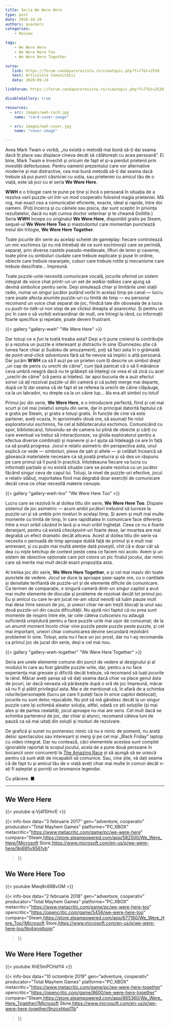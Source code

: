 ```yaml
---
title: Seria We Were Here
type: post
date: 2020-10-28
authors: quackers
categories:
    - Review

tags:
    - We Were Here
    - We Were Here Too
    - We Were Here Together

sursa:
   link: https://forum.candaparerevista.ro/viewtopic.php?f=77&t=2530
   text: Articolele Comunității
   data: 2020-09-24

linkForum: https://forum.candaparerevista.ro/viewtopic.php?f=77&t=2530

disableGallery: true

resources:
  - src: images/wwh-card.jpg
    name: "card-cover-image"

  - src: images/wwh-cover.jpg
    name: "cover-image"

---
```

Avea Mark Twain o vorbă, „nu există o metodă mai bună să-ți dai seama dacă îți place sau displace cineva decât să călătorești cu acea persoană”. Ei bine, Mark Twain e învechit și oricum de fapt el și-a pierdut prietenii prin investiții defectuoase. Pentru oamenii prezentului care vor alternative moderne și mai distractive, cea mai bună metodă să-ți dai seama dacă trebuie să pui punct căsniciei cu soția, sau prieteniei cu amicul tău de o viață, este să joci cu ei seria **We Were Here**.

**WWH** e o trilogie care te pune pe ține și încă o persoană în situația de a rezolva varii puzzle-uri într-un mod cooperativ folosind magia prieteniei. Mă rog, mai exact cea a comunicației eficiente, exacte, ideal și rapide, între doi oameni. (Poți încerca și cu câinele sau pisica, dar sunt sceptic în privința rezultatelor, dacă nu ești cumva doctor veterinar și te cheamă Dolittle.) Seria **WWH** începe cu originalul **We Were Here**, disponibil gratis pe Steam, sequel-ul **We Were Here Too** și mastodontul care momentan punctează treiul din trilogie, **We Were Here Together**.

Toate jocurile din serie au același schelet de gameplay: fiecare controlează un mic eschimos (și nu mă întrebați de ce sunt eschimoși) care se perindă, separat, prin diverse castele pseudo-medievale, lifturi de lemn și caverne, toate pline cu simboluri ciudate care trebuie explicate și puse în ordine, obiecte care trebuie rearanjate, cuburi care trebuie rotite și mecanisme care trebuie descifrate... împreună.

Toate puzzle-urile necesită comunicare vocală, jocurile oferind un sistem integrat de voice chat printr-un un set de _walkie-talkies_ care ajung să devină simbolice pentru serie. Deși simulează chiar și limitările unei stații radio, numai un singur jucător putând vorbi în același timp pe canal — lucru care poate afecta anumite puzzle-uri cu limită de timp — eu personal recomand un voice chat separat de joc, fiindcă taie din oboseala de a lucra cu _push-to-talk_-ul non stop de pe clickul dreapta al șoarecelui. Și pentru un joc în care o să vorbiți extraordinar de mult, ore întregi la rând, cu informații foarte specifice și repetate, poate deveni frustrant.

{{< gallery "gallery-wwh" "We Were Here" >}}

Dar totuși ce e _fun_ la toată treaba asta? Deși a-ți pune creierul la contribuție și a rezolva un puzzle e interesant și distractiv în sine (Dumnezeu știe că lumea face chiar și Sudoku de amuzament), poți să faci asta în o grămadă de _point-and-click adventures_ fără să fie nevoie să implici o altă persoană. Dar jucăm **WWH** ca să îl auzi pe un prieten cum îți descrie un simbol drept „un cap de penis cu urechi de câine”, cum țipă panicat că o să îl mănânce ceva umbră neagră dacă nu te grăbești să înțelegi ce vrea el să zică cu acel „urechi de câine” (că penis ai înțeles). Iar apoi bucuria de a auzi efectul sonor că ați rezolvat puzzle-ul din cameră și că puteți merge mai departe, după ce îți dai seama că de fapt el se referea la urechi de câine clăpăuge, ca la un labrador, nu drepte ca la un câine lup... ăla era alt simbol cu totul!

Primul joc din serie, **We Were Here**, e o introducere perfectă, fiind și cel mai scurt și cel mai (relativ) simplu din serie, dar în principal datorită faptului că e gratis pe Steam, și gratis e totuși gratis. În funcție de cine vă este partener, aveți ocazia, în aproximativ două ore, să asumați fie rolul exploratorului eschimos, fie cel al bibliotecarului eschimos. Comunicând cu spor, bibliotecarul, folosindu-se de camera lui plină de obiecte și cărți cu care eventual va trebui să interacționeze, va ghida exploratorul pentru a efectua diverse combinații și manevre și a-l ajuta să înțeleagă ce are în față ca să poată progresa. Jocul e relativ asimetric din perspectiva asta, unul explică ce vede — simboluri, piese de șah și altele — și celălalt încearcă să găsească materialele necesare ca să poată prelucra și să dea un răspuns pe care primul să îl pună în practică. Întotdeauna fiecare va lucra cu informații parțiale și nu există situație care se poate rezolva cu un jucător făcând singur ceva de capul lui. Totuși, la nivel de puzzle-uri efective, jocul e relativ slăbuț, majoritatea fiind mai degrabă doar exerciții de comunicare decât ceva ce chiar necesită materie cenușie.

{{< gallery "gallery-wwh-too" "We Were Here Too" >}}

Lucru care se rezolvă în al doilea titlu din serie, **We Were Here Too**. Dispare sistemul de joc asimetric — acum ambii jucători trebuind să lucreze la puzzle-uri și să umble prin niveluri în același timp. Și avem și mult mai multe momente cu limită de timp, în care rapiditatea în comunicare face diferența între a muri oribil căzând în lavă și a muri oribil înghețat. Ceea ce nu e foarte deranjant, pentru că există _checkpoint_-uri foarte dese, iar moartea are mai degrabă un efect dramatic decât altceva. Acest al doilea titlu din serie va necesita o perioadă de timp aproape dublă față de primul și e mult mai antrenant, și cu puțin mai multă atenție dată poveștii, chit că e doar cât să dea cu niște ketchup de context peste ceea ce facem noi acolo. Avem și un sistem de obiective opționale care pot colora un pic finalul jocului, dar nimic care să merite mai mult decât exact propoziția asta.

Al treilea joc din serie, **We Were Here Together**, e și cel mai masiv din toate punctele de vedere. Jocul se duce la aproape șase-șapte ore, cu o cantitate și densitate terifiantă de puzzle-uri și de elemente dificile de comunicare. Ca termen de comparație, o singură cameră dintr-un singur capitol a avut mai multe elemente de discuție și probleme de rezolvat decât tot primul joc. Eu și amicul cu care le-am jucat ne-am văzut nevoiți să luăm pauze mult mai dese între sesiuni de joc, și uneori chiar ne-am trezit blocați la unul sau două puzzle-uri din cauza dificultății. Nu ajută nici faptul că nu prea sunt momente de respiro între ele, iar cele câteva _cutscenes_ nu adaugă suficientă umplutură pentru a face puzzle-urile mai ușor de consumat; de la un anumit moment încolo chiar vine puzzle peste puzzle peste puzzle, și cel mai important, uneori chiar comunicarea devine secundară rezolvării problemei în sine. Totuși, asta nu-l face un joc prost, dar nu l-aș recomanda ca primul joc de jucat din serie, deși e cel mai nou.

{{< gallery "gallery-wwh-together" "We Were Here Together" >}}

Seria are unele elemente comune din punct de vedere al designului și al modului în care au fost gândite puzzle-urile, dar, pentru a nu face experiența mai greoaie și dificilă decât trebuie, vă recomand să luați jocurile la rând. Măcar aveți șansa să vă dați seama dacă chiar va place genul ăsta de jocuri, iar dacă nevasta vă părăsește după o oră de joc împreună, măcar să nu fi și plătit privilegiul asta. Mai e de menționat că, în afară de a schimba rolurile/personajele (lucru pe care îl puteți face în orice capitol deblocat), jocurile nu sunt deloc rejucabile. Nu pot să mă gândesc decât la un singur puzzle care își schimbă aleator soluția, altfel, odată ce știi soluțiile (și mai ales și de partea cealaltă), jocul aproape nu mai are sens. Cel mult dacă se schimba partenerul de joc, dar chiar și atunci, recomand câteva luni de pauză ca să mai uitați din soluții și moduri de rezolvare.

De grafică și sunet nu pomenesc nimic că nu e nimic de pomenit, nu arată deloc spectaculos sau interesant și merg și pe cel mai „Black Friday” laptop cu video integrat. Dar nu contează, căci elementele acestea sunt complet ignorabile raportat la scopul jocului, acela de a pune două persoane în bocancii unor concurenți la [The Amazing Race](https://en.wikipedia.org/wiki/The_Amazing_Race) și să ajungă să se urască pentru că sunt atât de incapabili să comunice. Sau, cine știe, vă dați seama că de fapt tu și amicul tău de o viață aveți chiar mai multe în comun decât v-ați fi așteptat și porniți un bromance legendar.

Cu plăcere. ■

---

## We Were Here

{{< youtube q-Vj4fSHvrE >}}

{{< info-box
  data="3 februarie 2017"
  gen="adventure, cooperativ"
  producator="Total Mayhem Games"
  platforme="PC,XBOX"
  metacritic="https://www.metacritic.com/game/pc/we-were-here"
  cumpara="Steam,https://store.steampowered.com/app/582500/We_Were_Here/|Microsoft Store,https://www.microsoft.com/en-us/p/we-were-here/9p695v9561vb"
>}}

## We Were Here Too

{{< youtube Mwq8c68BvOM >}}

{{< info-box
  data="2 februarie 2018"
  gen="adventure, cooperativ"
  producator="Total Mayhem Games"
  platforme="PC,XBOX"
  metacritic="https://www.metacritic.com/game/pc/we-were-here-too"
  opencritic="https://opencritic.com/game/5456/we-were-here-too"
  cumpara="Steam,https://store.steampowered.com/app/677160/We_Were_Here_Too/|Microsoft Store,https://www.microsoft.com/en-us/p/we-were-here-too/9p4qnqjbsjgr"
>}}

## We Were Here Together

{{< youtube XhE5mPCHdY4 >}}

{{< info-box
  data="10 octombrie 2019"
  gen="adventure, cooperativ"
  producator="Total Mayhem Games"
  platforme="PC,XBOX"
  metacritic="https://www.metacritic.com/game/pc/we-were-here-together"
  opencritic="https://opencritic.com/game/8600/we-were-here-together"
  cumpara="Steam,https://store.steampowered.com/app/865360/We_Were_Here_Together/|Microsoft Store,https://www.microsoft.com/en-us/p/we-were-here-together/9nzcxhbpj11b"
>}}
